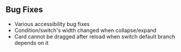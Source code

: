 ## Bug Fixes
* Various accessibility bug fixes
* Condition/switch's width changed when collapse/expand
* Card cannot be dragged after reload when switch default branch depends on it
